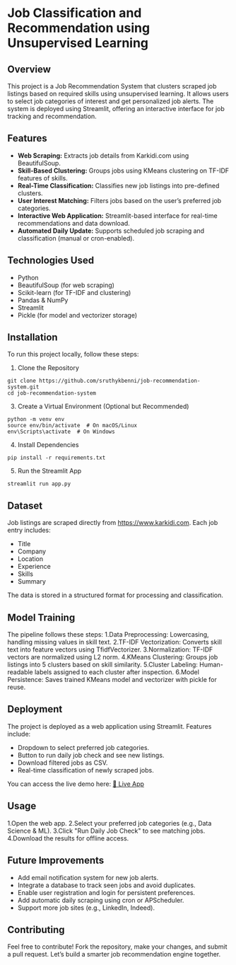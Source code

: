 # Job Classification and Recommendation using Unsupervised Learning

## Overview
This project is a Job Recommendation System that clusters scraped job listings based on required skills using unsupervised learning. It allows users to select job categories of interest and get personalized job alerts. The system is deployed using Streamlit, offering an interactive interface for job tracking and recommendation.

## Features
- **Web Scraping:** Extracts job details from Karkidi.com using BeautifulSoup.
- **Skill-Based Clustering:** Groups jobs using KMeans clustering on TF-IDF features of skills.
- **Real-Time Classification:** Classifies new job listings into pre-defined clusters.
- **User Interest Matching:** Filters jobs based on the user’s preferred job categories.
- **Interactive Web Application:** Streamlit-based interface for real-time recommendations and data download.
- **Automated Daily Update:** Supports scheduled job scraping and classification (manual or cron-enabled).

## Technologies Used
- Python
- BeautifulSoup (for web scraping)
- Scikit-learn (for TF-IDF and clustering)
- Pandas & NumPy
- Streamlit
- Pickle (for model and vectorizer storage)

## Installation
To run this project locally, follow these steps:

1. Clone the Repository
```
git clone https://github.com/sruthykbenni/job-recommendation-system.git
cd job-recommendation-system
```
3. Create a Virtual Environment (Optional but Recommended)
```
python -m venv env
source env/bin/activate  # On macOS/Linux
env\Scripts\activate  # On Windows
```
4. Install Dependencies
```
pip install -r requirements.txt
```
5. Run the Streamlit App
```
streamlit run app.py
```

## Dataset
Job listings are scraped directly from https://www.karkidi.com. Each job entry includes:
- Title
- Company
- Location
- Experience
- Skills
- Summary

The data is stored in a structured format for processing and classification.

## Model Training
The pipeline follows these steps:
1.Data Preprocessing: Lowercasing, handling missing values in skill text.
2.TF-IDF Vectorization: Converts skill text into feature vectors using TfidfVectorizer.
3.Normalization: TF-IDF vectors are normalized using L2 norm.
4.KMeans Clustering: Groups job listings into 5 clusters based on skill similarity.
5.Cluster Labeling: Human-readable labels assigned to each cluster after inspection.
6.Model Persistence: Saves trained KMeans model and vectorizer with pickle for reuse.

## Deployment
The project is deployed as a web application using Streamlit. Features include:
- Dropdown to select preferred job categories.
- Button to run daily job check and see new listings.
- Download filtered jobs as CSV.
- Real-time classification of newly scraped jobs.

You can access the live demo here:
[🔗 Live App](https://job-classifier-ffasuixadrgziuorfymcup.streamlit.app/)

## Usage
1.Open the web app.
2.Select your preferred job categories (e.g., Data Science & ML).
3.Click "Run Daily Job Check" to see matching jobs.
4.Download the results for offline access.

## Future Improvements
- Add email notification system for new job alerts.
- Integrate a database to track seen jobs and avoid duplicates.
- Enable user registration and login for persistent preferences.
- Add automatic daily scraping using cron or APScheduler.
- Support more job sites (e.g., LinkedIn, Indeed).

## Contributing
Feel free to contribute! Fork the repository, make your changes, and submit a pull request. Let’s build a smarter job recommendation engine together.
